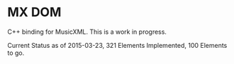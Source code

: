 MX DOM
=======

C++ binding for MusicXML.  This is a work in progress.

Current Status as of 2015-03-23, 321 Elements Implemented, 100 Elements to go.
